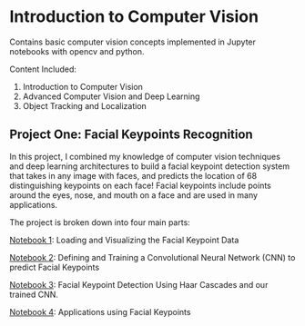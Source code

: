 # Introduction to Computer Vision
Contains basic computer vision concepts implemented in Jupyter notebooks with opencv and python.

Content Included:
1. Introduction to Computer Vision
2. Advanced Computer Vision and Deep Learning
3. Object Tracking and Localization

## Project One: Facial Keypoints Recognition

In this project, I combined my knowledge of computer vision techniques and deep learning architectures to build a facial keypoint detection system that takes in any image with faces, and predicts the location of 68 distinguishing keypoints on each face! Facial keypoints include points around the eyes, nose, and mouth on a face and are used in many applications.

The project is broken down into four main parts:

[Notebook 1](Module1_IntroductionToComputerVision/ProjectOne/1_LoadAndVisualizeData.ipynb): Loading and Visualizing the Facial Keypoint Data

[Notebook 2](Module1_IntroductionToComputerVision/ProjectOne/2_Define_TheNetworkArchitecture.ipynb): Defining and Training a Convolutional Neural Network (CNN) to predict Facial Keypoints

[Notebook 3](Module1_IntroductionToComputerVision/ProjectOne/3_FacialKeypointDetectionCompletePipeline.ipynb): Facial Keypoint Detection Using Haar Cascades and our trained CNN.

[Notebook 4](Module1_IntroductionToComputerVision/ProjectOne/4_ApplicationsKeypoints.ipynb): Applications using Facial Keypoints


